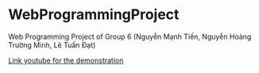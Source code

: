 # WebProgrammingProject
Web Programming Project of Group 6 (Nguyễn Mạnh Tiến, Nguyễn Hoàng Trường Minh, Lê Tuấn Đạt)

[Link youtube for the demonstration](https://www.youtube.com/watch?v=Xqqz6C97AQs&feature=youtu.be&fbclid=IwAR177Asw8LHNkkmpxMwlC2UPzzCXpFgHfEE-7qtEVhn4bxRbycJHeEGpb1k)

